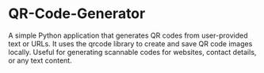 # QR-Code-Generator
A simple Python application that generates QR codes from user-provided text or URLs. It uses the qrcode library to create and save QR code images locally. Useful for generating scannable codes for websites, contact details, or any text content.
